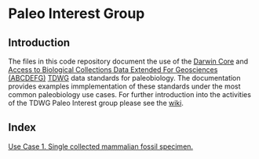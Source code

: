 # Paleo Interest Group

## Introduction
The files in this code repository document the use of the [Darwin Core](http://rs.tdwg.org/dwc/terms/)  and [Access to Biological Collections Data Extended For Geosciences (ABCDEFG)](http://www.geocase.eu/efg) [TDWG](http://www.tdwg.org/) data standards for paleobiology. The documentation provides examples immplementation of these standards under the most common paleobiology use cases. For further introduction into the activities of the TDWG Paleo Interest group please see the [wiki](https://github.com/tdwg/paleo/wiki).

## Index ##
[Use Case 1. Single collected mammalian fossil specimen.](https://github.com/tdwg/paleo/blob/master/use_case_1.md)
